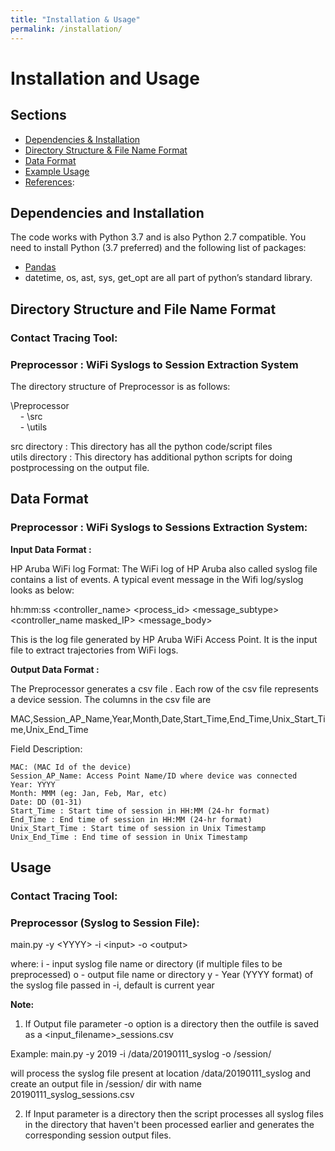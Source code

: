 ```yaml
---
title: "Installation & Usage"
permalink: /installation/
---
```


# Installation and Usage
## Sections
- [Dependencies & Installation](https://github.com/umassos/disease-modeling/blob/master/README.md#dependencies-and-installation)
- [Directory Structure & File Name Format](https://github.com/umassos/disease-modeling/blob/master/README.md#directory-structure-and-file-name-format)
- [Data Format](https://github.com/umassos/disease-modeling/blob/master/README.md#data-format)
- [Example Usage](https://github.com/umassos/disease-modeling/blob/master/README.md#example-usage)
- [References](https://github.com/umassos/disease-modeling/blob/master/README.md#references):

## Dependencies and Installation
The code works with Python 3.7 and is also Python 2.7 compatible. You need to install Python (3.7 preferred) and the following list of packages:
  * [Pandas](https://pandas.pydata.org/pandas-docs/stable/getting_started/install.html)
  * datetime, os, ast, sys, get_opt are all part of python’s standard library.
  
## Directory Structure and File Name Format

### Contact Tracing Tool:

<To Be Added>

### Preprocessor : WiFi Syslogs to Session Extraction System

The directory structure of Preprocessor is as follows:

\Preprocessor  
&nbsp;&nbsp;&nbsp;&nbsp;- \src  
&nbsp;&nbsp;&nbsp;&nbsp;- \utils  

src directory : This directory has all the python code/script files  
utils directory : This directory has additional python scripts for doing postprocessing on the output file.  

## Data Format

### Preprocessor : WiFi Syslogs to Sessions Extraction System:

**Input Data Format :**

HP Aruba WiFi log Format: The WiFi log of HP Aruba also called syslog file contains a list of events.
A typical event message in the Wifi log/syslog looks as below:

hh:mm:ss <controller_name> <process_id> <message_subtype> <controller_name masked_IP> <message_body>

This is the log file generated by HP Aruba WiFi Access Point. It is the input file to extract trajectories from WiFi logs.

**Output Data Format :**

The Preprocessor generates a csv file . Each row of the csv file represents a device session.
The columns in the csv file are 

  MAC,Session_AP_Name,Year,Month,Date,Start_Time,End_Time,Unix_Start_Time,Unix_End_Time

Field Description:

    MAC: (MAC Id of the device)
    Session_AP_Name: Access Point Name/ID where device was connected
    Year: YYYY
    Month: MMM (eg: Jan, Feb, Mar, etc)
    Date: DD (01-31)
    Start_Time : Start time of session in HH:MM (24-hr format)
    End_Time : End time of session in HH:MM (24-hr format)
    Unix_Start_Time : Start time of session in Unix Timestamp
    Unix_End_Time : End time of session in Unix Timestamp
    
    
## Usage
### Contact Tracing Tool:


### Preprocessor (Syslog to Session File):

main.py -y \<YYYY\> -i \<input\> -o \<output\>

where:
i - input syslog file name or directory (if multiple files to be preprocessed)
o - output file name or directory
y - Year (YYYY format) of the syslog file passed in -i, default is current year

**Note:**
1. If Output file parameter -o option is a directory then the outfile is saved as a <input_filename>_sessions.csv

Example:
main.py -y 2019 -i /data/20190111_syslog -o /session/

will process the syslog file present at location /data/20190111_syslog and create an output file in /session/ dir with name 20190111_syslog_sessions.csv

2. If Input parameter is a directory then the script processes all syslog files in the directory that haven't been processed earlier and generates the corresponding session output files.
